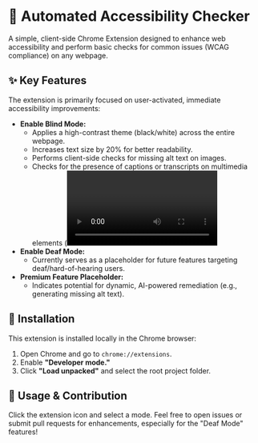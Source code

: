 # 🤖 Automated Accessibility Checker

A simple, client-side Chrome Extension designed to enhance web accessibility and perform basic checks for common issues (WCAG compliance) on any webpage.

## ✨ Key Features

The extension is primarily focused on user-activated, immediate accessibility improvements:

* **Enable Blind Mode:**
    * Applies a high-contrast theme (black/white) across the entire webpage.
    * Increases text size by 20% for better readability.
    * Performs client-side checks for missing alt text on images.
    * Checks for the presence of captions or transcripts on multimedia elements (<video>/<audio>).
* **Enable Deaf Mode:**
    * Currently serves as a placeholder for future features targeting deaf/hard-of-hearing users.
* **Premium Feature Placeholder:**
    * Indicates potential for dynamic, AI-powered remediation (e.g., generating missing alt text).

## 🚀 Installation

This extension is installed locally in the Chrome browser:

1.  Open Chrome and go to `chrome://extensions`.
2.  Enable **"Developer mode."**
3.  Click **"Load unpacked"** and select the root project folder.

## 🤝 Usage & Contribution

Click the extension icon and select a mode. Feel free to open issues or submit pull requests for enhancements, especially for the "Deaf Mode" features!
